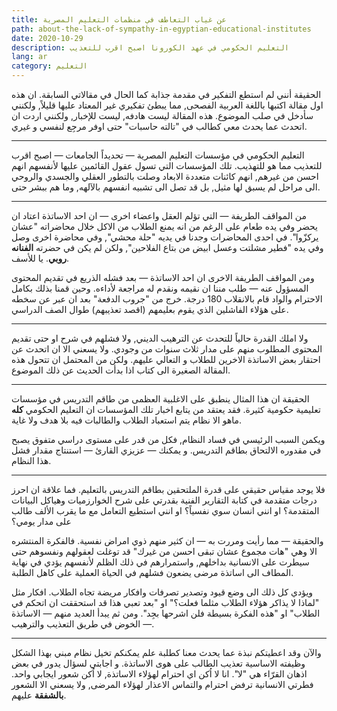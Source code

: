 ```yaml
---
title: عن غياب التعاطف في منظمات التعليم المصرية
path: about-the-lack-of-sympathy-in-egyptian-educational-institutes
date: 2020-10-29
description: التعليم الحكومي في عهد الكورونا اصبح اقرب للتعذيب
lang: ar
category: التعليم
---
```

الحقيقة أنني لم استطع التفكير في مقدمة جذابة كما الحال في مقالاتي السابقة. ان هذه اول مقالة اكتبها باللغة العربية الفصحى, مما يبطئ تفكيري غير المعتاد عليها قليلاً, ولكنني سأدخل في صلب الموضوع. هذه المقالة ليست هادفه, ليست للإخبار, ولكنني اردت ان اتحدث عما يحدث معي كطالب في "تالته حاسبات" حتى اوفر مرجِع لنفسي و غيري. 

<hr/>

التعليم الحكومي في مؤسسات التعليم المصرية — تحديداً الجامعات — اصبح اقرب للتعذيب مما هو للتهذيب. تلك المؤسسات التي تسول عقول القائمين عليها لأنفسهم انهم احسن من غيرهم, انهم كائنات متعددة الابعاد وصلت بالتطور العقلي والجسدي والروحي الى مراحل لم يسبق لها مثيل, بل قد تصل الى تشبيه انفسهم بالآلهه, وما هم ببشر حتى. 

<hr/>

من المواقف الطريفة — التي تؤلم العقل واعضاء اخرى — ان احد الاساتذة اعتاد ان يحضر وفي يده طعام على الرغم من انه يمنع الطلاب من الاكل خلال محاضراته "عشان يركزّوا". في احدى المحاضرات وجدنا في يديه "حلة محشي", وفي محاضرة اخرى وصل وفي يده "فطير مشلتت وعسل ابيض من بتاع الفلاحين", ولكن لم يكن في حضرته **الفنانه روبي**. يا للأسف. 

ومن المواقف الطريفة الاخرى ان احد الاساتذة — بعد فشله الذريع في تقديم المحتوى المسؤول عنه — طلب مننا ان نقيمه ونقدم له مراجعة لأداءه. وحين قمنا بذلك بكامل الاحترام والواد قام بالانقلاب 180 درجة. خرج من "جروب الدفعة" بعد ان عبر عن سخطه على هؤلاء الفاشلين الذي يقوم بعليمهم (اقصد تعذيبهم) طوال الصف الدراسي.
<hr/>

ولا املك القدرة حالياً للتحدث عن الترهيب الديني, ولا فشلهم في شرح او حتى تقديم المحتوى المطلوب منهم على مدار ثلاث سنوات من وجودي. ولا يسعني الا ان اتحدث عن احتقار بعض الاساتذة الاخرين للطلاب و التعالي عليهم. ولكن من المحتمل ان تتحول هذه المقالة الصغيرة الى كتاب اذا بدأت الحديث عن ذلك الموضوع. 

<hr/>

الحقيقة ان هذا المثال ينطبق على الاغلبية العظمى من طاقم التدريس في مؤسسات تعليمية حكومية كثيرة. فقد يعتقد من يتابع اخبار تلك المؤسسات ان التعليم الحكومي **كله** ماهو الا نظام يتم استعباد الطلاب والطالبات فيه بلا هدف ولا غاية. 

ويكمن السبب الرئيسي في فساد النظام, فكل من قدر على مستوى دراسي متفوق يصبح في مقدوره الالتحاق بطاقم التدريس. و يمكنك — عزيزي القارئ — استنتاج مقدار فشل هذا النظام.

<hr/>

فلا يوجد مقياس حقيقي على قدرة الملتحقين بطاقم التدريس بالتعليم. فما علاقة ان احرز درجات متقدمة في كتابة التقارير الفنية بقدرتي على شرح الخوارزميات وهياكل البيانات المتقدمة؟ او انني انسان سوي نفسياً؟ او انني استطيع التعامل مع ما يقرب الألف طالب على مدار يومي؟ 

والحقيقة — مما رأيت ومررت به — ان كثير منهم ذوي امراض نفسية. فالفكرة المنتشره الا وهي "هات مجموع عشان تبقى احسن من غيرك" قد توغلت لعقولهم ونفسوهم حتى سيطرت على الانسانية بداخلهم, واستمرارهم في ذلك الظلم لأنفسهم يؤدي في نهاية المطاف الى اساتذة مرضى يضعون فشلهم في الحياة العملية على كاهل الطلبة.

ويؤدي كل ذلك الى وضع قيود وتصدير تصرفات وافكار مريضة تجاه الطلاب. افكار مثل "لماذا لا يذاكر هؤلاء الطلاب مثلما فعلت؟" او "بعد تعبي هذا قد استحققت ان اتحكم في الطلاب" او "هذه الفكرة بسيطة فلن اشرحها بجِد". ومن ثم يبدأ العديد منهم — الاساتذة — الخوض في طريق التعذيب والترهيب. 

<hr />

والآن وقد اعطيتكم نبذة عما يحدث معنا كطلبة علم يمكنكم تخيل نظام مبني بهذا الشكل وظيفته الاساسية تعذيب الطالب على هوى الاساتذة. و اجابتي لسؤال يدور في بعض اذهان القرّاء هي "لا". انا لا اُكن اي احترام لهؤلاء الاساتذة, لا اُكن شعور ايجابي واحد. فطرتي الانسانية ترفض احترام والتماس الاعذار لهؤلاء المرضى, ولا يسعني الا الشعور **بالشفقة** عليهم. 

